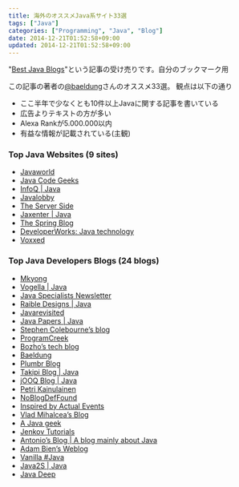 ```yaml
---
title: 海外のオススメJava系サイト33選
tags: ["Java"]
categories: ["Programming", "Java", "Blog"]
date: 2014-12-21T01:52:58+09:00
updated: 2014-12-21T01:52:58+09:00
---
```


"[Best Java Blogs](http://www.baeldung.com/java-blogs)"という記事の受け売りです。自分のブックマーク用

この記事の著者の[@baeldung](https://twitter.com/baeldung)さんのオススメ33選。
観点は以下の通り

* ここ半年で少なくとも10件以上Javaに関する記事を書いている
* 広告よりテキストの方が多い
* Alexa Rankが5.000.000以内
* 有益な情報が記載されている(主観)

### Top Java Websites (9 sites)

* [Javaworld](http://www.javaworld.com/)
* [Java Code Geeks](http://www.javacodegeeks.com/)
* [InfoQ | Java](http://www.infoq.com/java/)
* [Javalobby](http://java.dzone.com/)
* [The Server Side](http://www.theserverside.com/)
* [Jaxenter | Java](http://jaxenter.com/news/java)
* [The Spring Blog](http://spring.io/blog)
* [DeveloperWorks: Java technology](http://www.ibm.com/developerworks/views/java/libraryview.jsp)
* [Voxxed](http://www.voxxed.com/)

### Top Java Developers Blogs (24 blogs)

* [Mkyong](http://www.mkyong.com/)
* [Vogella | Java](http://www.vogella.com/tutorials/java.html)
* [Java Specialists Newsletter](http://www.javaspecialists.eu/)
* [Raible Designs | Java](http://raibledesigns.com/rd/category/Java)
* [Javarevisited](http://javarevisited.blogspot.com/)
* [Java Papers | Java](http://javapapers.com/category/java/)
* [Stephen Colebourne’s blog](http://blog.joda.org/)
* [ProgramCreek](http://www.programcreek.com/)
* [Bozho’s tech blog](http://techblog.bozho.net/)
* [Baeldung](http://www.baeldung.com/)
* [Plumbr Blog](https://plumbr.eu/blog)
* [Takipi Blog | Java](http://blog.takipi.com/category/code/java/)
* [jOOQ Blog | Java](http://blog.jooq.org/category/java/)
* [Petri Kainulainen](http://www.petrikainulainen.net/blog/)
* [NoBlogDefFound](http://www.nurkiewicz.com/)
* [Inspired by Actual Events](http://marxsoftware.blogspot.com/)
* [Vlad Mihalcea’s Blog](http://vladmihalcea.com/)
* [A Java geek](http://blog.frankel.ch/)
* [Jenkov Tutorials](http://tutorials.jenkov.com/)
* [Antonio’s Blog | A blog mainly about Java](http://antoniogoncalves.org/)
* [Adam Bien’s Weblog](http://www.adam-bien.com/roller/abien/)
* [Vanilla #Java](http://vanillajava.blogspot.com/)
* [Java2S | Java](http://www.java2s.com/Tutorials/Java/)
* [Java Deep](http://javax0.wordpress.com/)
